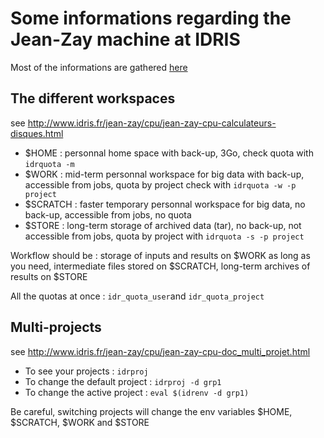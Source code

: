 # Some informations regarding the Jean-Zay machine at IDRIS

Most of the informations are gathered [here](http://www.idris.fr/jean-zay)

## The different workspaces
  
see http://www.idris.fr/jean-zay/cpu/jean-zay-cpu-calculateurs-disques.html

  - $HOME : personnal home space with back-up, 3Go, check quota with ```idrquota -m```
  - $WORK : mid-term personnal workspace for big data with back-up, accessible from jobs, quota by project check with ```idrquota -w -p project```
  - $SCRATCH : faster temporary personnal workspace for big data, no back-up, accessible from jobs, no quota
  - $STORE : long-term storage of archived data (tar), no back-up, not accessible from jobs, quota by project with ```idrquota -s -p project```

Workflow should be : storage of inputs and results on $WORK as long as you need, intermediate files stored on $SCRATCH, long-term archives of results on $STORE

All the quotas at once : ```idr_quota_user```and ```idr_quota_project```

## Multi-projects

see http://www.idris.fr/jean-zay/cpu/jean-zay-cpu-doc_multi_projet.html

- To see your projects : ```idrproj```
- To change the default project : ```idrproj -d grp1```
- To change the active project : ```eval $(idrenv -d grp1)```

Be careful, switching projects will change the env variables $HOME, $SCRATCH, $WORK and $STORE
